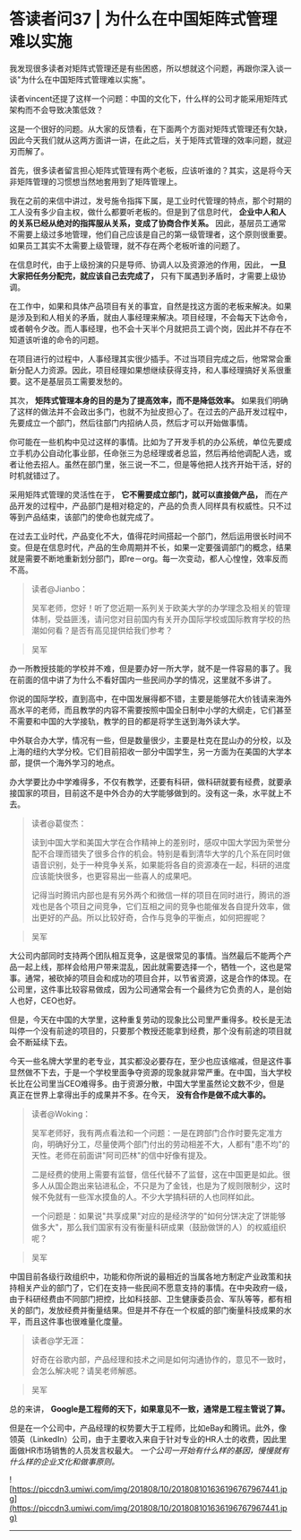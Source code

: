 # 答读者问37 | 为什么在中国矩阵式管理难以实施

我发现很多读者对矩阵式管理还是有些困惑，所以想就这个问题，再跟你深入谈一谈"为什么在中国矩阵式管理难以实施"。

读者vincent还提了这样一个问题：中国的文化下，什么样的公司才能采用矩阵式架构而不会导致决策低效？

这是一个很好的问题。从大家的反馈看，在下面两个方面对矩阵式管理还有欠缺，因此今天我们就从这两方面讲一讲，在此之后，关于矩阵式管理的效率问题，就迎刃而解了。

首先，很多读者留言担心矩阵式管理有两个老板，应该听谁的？其实，这是将今天非矩阵管理的习惯想当然地套用到了矩阵管理上。

我在之前的来信中讲过，发号施令指挥下属，是工业时代管理的特点，那个时期的工人没有多少自主权，做什么都要听老板的。但是到了信息时代， **企业中人和人的关系已经从绝对的指挥服从关系，变成了协商合作关系。** 因此，基层员工通常不需要上级过多地管理，他们自己应该是自己的第一级管理者，这个原则很重要。如果员工其实不太需要上级管理，就不存在两个老板听谁的问题了。

在信息时代，由于上级扮演的只是导师、协调人以及资源池的作用，因此， **一旦大家把任务分配完，就应该自己去完成了，** 只有下属遇到矛盾时，才需要上级协调。

在工作中，如果和具体产品项目有关的事宜，自然是找这方面的老板来解决。如果是涉及到和人相关的矛盾，就由人事经理来解决。项目经理，不会每天下达命令，或者朝令夕改。而人事经理，也不会十天半个月就把员工调个岗，因此并不存在不知道该听谁的命令的问题。

在项目进行的过程中，人事经理其实很少插手。不过当项目完成之后，他常常会重新分配人力资源。因此，项目经理如果想继续获得支持，和人事经理搞好关系很重要。这不是基层员工需要发愁的。

其次， **矩阵式管理本身的目的是为了提高效率，而不是降低效率。** 如果我们明确了这样的做法并不会政出多门，也就不为扯皮担心了。在过去的产品开发过程中，先要成立一个部门，然后往部门内招纳人员，然后才可以开始做事情。

你可能在一些机构中见过这样的事情。比如为了开发手机的办公系统，单位先要成立手机办公自动化事业部，任命张三为总经理或者总监，然后再给他调配人选，或者让他去招人。虽然在部门里，张三说一不二，但是等他把人找齐开始干活，好的时机就错过了。

采用矩阵式管理的灵活性在于， **它不需要成立部门，就可以直接做产品，** 而在产品开发的过程中，产品部门是相对稳定的，产品的负责人同样具有权威性。只不过等到产品结束，该部门的使命也就完成了。

在过去工业时代，产品变化不大，值得花时间搭起一个部门，然后运用很长时间不变。但是在信息时代，产品的生命周期并不长，如果一定要强调部门的概念，结果就是需要不断地重新划分部门，即re－org。每一次变动，都人心惶惶，效率反而不高。

> 读者@Jianbo：
> 
> 吴军老师，您好！听了您近期一系列关于欧美大学的办学理念及相关的管理体制，受益匪浅，请问您对目前国内有关开办国际学校或国际教育学校的热潮如何看？是否有高见提供给我们参考？

> 吴军

办一所教授技能的学校并不难，但是要办好一所大学，就不是一件容易的事了。我在前面的信中讲了为什么不看好国内一些民间办学的情况，这里就不多讲了。

你说的国际学校，直到高中，在中国发展得都不错，主要是能够花大价钱请来海外高水平的老师，而且教学的内容不需要按照中国全日制中小学的大纲走，它们甚至不需要和中国的大学接轨，教学的目的都是将学生送到海外读大学。

中外联合办大学，情况有一些，但是数量很少，主要是杜克在昆山办的分校，以及上海的纽约大学分校。它们目前招收一部分中国学生，另一方面为在美国的大学本部，提供一个海外学习的地点。

办大学要比办中学难得多，不仅有教学，还要有科研，做科研就要有经费，就要承接国家的项目，目前这不是中外合办的大学能够做到的。没有这一条，水平就上不去。

> 读者@葛俊杰：
> 
> 读到中国大学和美国大学在合作精神上的差别时，感叹中国大学因为荣誉分配不合理而错失了很多合作的机会。特别是看到清华大学的几个系在同时做语音识别，处于一种竞争关系，如果能将各自的资源凑在一起，科研的进度应该能快很多，也更容易出一些喜人的成果吧。
> 
> 记得当时腾讯内部也是有另外两个和微信一样的项目在同时进行，腾讯的游戏也是各个项目之间竞争，它们互相之间的竞争也能催发各自提升效率，做出更好的产品。所以比较好奇，合作与竞争的平衡点，如何把握呢？

> 吴军

大公司内部同时支持两个团队相互竞争，这是很常见的事情。当然最后不能两个产品一起上线，那样会给用户带来混乱，因此就需要选择一个，牺牲一个，这也是常事。通常，被砍掉的项目会和成功的项目合并，以节省资源，这是合作的体现。在公司里，这件事比较容易做成，因为公司通常会有一个最终为它负责的人，是创始人也好，CEO也好。

但是，今天在中国的大学里，这种重复劳动的现象比公司里严重得多。校长是无法叫停一个没有前途的项目的，只要那个教授还能拿到经费，那个没有前途的项目就会不断延续下去。

今天一些名牌大学里的老专业，其实都没必要存在，至少也应该缩减，但是这件事显然做不下去，于是一个学校里面争夺资源的现象就非常严重。在中国，当大学校长比在公司里当CEO难得多。由于资源分散，中国大学里虽然论文数不少，但是真正在世界上拿得出手的成果并不多。在今天， **没有合作是做不成大事的。**

> 读者@Woking：
> 
> 吴军老师好，我有两点看法和一个问题：一是在跨部门合作时要先定准方向，明确好分工，尽量使两个部门付出的劳动相差不大，人都有"患不均"的天性。老师在前面讲"阿司匹林"的信中好像有提及。
> 
> 二是经费的使用上需要有监督，信任代替不了监督，这在中国更是如此。很多人从国企跑出来钻进私企，不只是为了金钱，也是为了规则限制少，这时候不免就有一些浑水摸鱼的人。不少大学搞科研的人也同样如此。
> 
> 一个问题是：如果说"共享成果"对应的是经济学的"如何分饼决定了饼能够做多大"，那么我们国家有没有衡量科研成果（鼓励做饼的人）的权威组织呢？

> 吴军

中国目前各级行政组织中，功能和你所说的最相近的当属各地方制定产业政策和扶持相关产业的部门了，它们在支持一些民间不愿意支持的事情。在中央政府一级，由于科研经费由不同部门把控，比如科技部、卫生健康委员会、军队等等，都有相关的部门，发放经费并衡量结果。但是并不存在一个权威的部门衡量科技成果的水平，而且这件事也很难量化度量。

> 读者@学无涯：
> 
> 好奇在谷歌内部，产品经理和技术之间是如何沟通协作的，意见不一致时，会怎么解决呢？请吴老师解惑。

> 吴军

总的来讲， **Google是工程师的天下，如果意见不一致，通常是工程主管说了算。**

但是在一个公司中，产品经理的权势要大于工程师，比如eBay和腾讯。此外，像领英（LinkedIn）公司，由于主要收入来自于针对专业的HR人士的收费，因此里面做HR市场销售的人员发言权最大。 *一个公司一开始有什么样的基因，慢慢就有什么样的企业文化和做事原则。*

![https://piccdn3.umiwi.com/img/201808/10/201808101636196767967441.jpg](https://piccdn3.umiwi.com/img/201808/10/201808101636196767967441.jpg)

---
